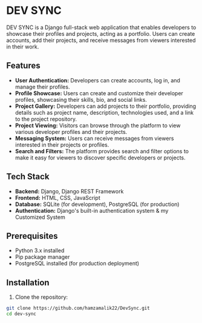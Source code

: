 # DEV SYNC

DEV SYNC is a Django full-stack web application that enables developers to showcase their profiles and projects, acting as a portfolio. Users can create accounts, add their projects, and receive messages from viewers interested in their work.

## Features

- **User Authentication:** Developers can create accounts, log in, and manage their profiles.
- **Profile Showcase:** Users can create and customize their developer profiles, showcasing their skills, bio, and social links.
- **Project Gallery:** Developers can add projects to their portfolio, providing details such as project name, description, technologies used, and a link to the project repository.
- **Project Viewing:** Visitors can browse through the platform to view various developer profiles and their projects.
- **Messaging System:** Users can receive messages from viewers interested in their projects or profiles.
- **Search and Filters:** The platform provides search and filter options to make it easy for viewers to discover specific developers or projects.

## Tech Stack

- **Backend:** Django, Django REST Framework
- **Frontend:** HTML, CSS, JavaScript 
- **Database:** SQLite (for development), PostgreSQL (for production)
- **Authentication:** Django's built-in authentication system & my Customized System

## Prerequisites

- Python 3.x installed
- Pip package manager
- PostgreSQL installed (for production deployment)

## Installation

1. Clone the repository:

```bash
git clone https://github.com/hamzamalik22/DevSync.git
cd dev-sync
